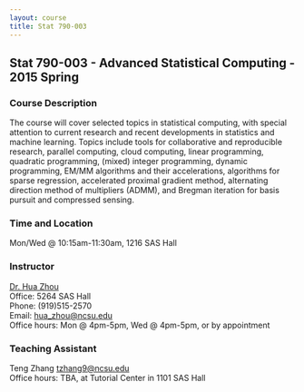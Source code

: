 ```yaml
---
layout: course
title: Stat 790-003
---
```


## Stat 790-003 - Advanced Statistical Computing - 2015 Spring

### Course Description

The course will cover selected topics in statistical computing, with special attention to current research and recent developments in statistics and machine learning. Topics include tools for collaborative and reproducible research, parallel computing, cloud computing, linear programming, quadratic programming, (mixed) integer programming, dynamic programming, EM/MM algorithms and their accelerations, algorithms for sparse regression, accelerated proximal gradient method, alternating direction method of multipliers (ADMM), and Bregman iteration for basis pursuit and compressed sensing.

### Time and Location

Mon/Wed @ 10:15am-11:30am, 1216 SAS Hall

### Instructor

[Dr. Hua Zhou](http://hua-zhou.github.io/)  
Office: 5264 SAS Hall  
Phone: (919)515-2570  
Email: <hua_zhou@ncsu.edu>  
Office hours: Mon @ 4pm-5pm, Wed @ 4pm-5pm, or by appointment

### Teaching Assistant

Teng Zhang <tzhang9@ncsu.edu>  
Office hours: TBA, at Tutorial Center in 1101 SAS Hall


